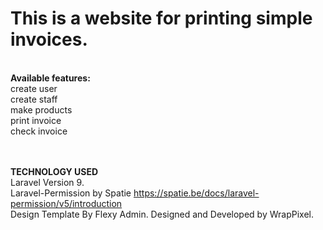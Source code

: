<h1> This is a website for printing simple invoices. </h1> </br>
<strong> Available features: </strong> </br>
create user </br>
create staff </br>
make products </br>
print invoice </br>
check invoice </br>
</br>
</br>

<strong> TECHNOLOGY USED </strong> </br>
Laravel Version 9. </br>
Laravel-Permission by Spatie https://spatie.be/docs/laravel-permission/v5/introduction </br>
Design Template By Flexy Admin. Designed and Developed by WrapPixel.
